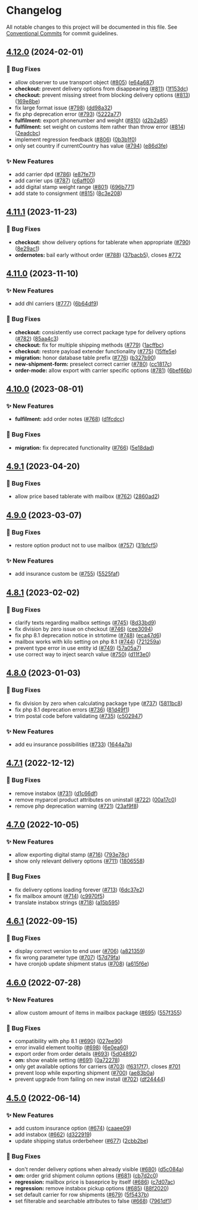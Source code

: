 # Changelog

All notable changes to this project will be documented in this file. See
[Conventional Commits](https://conventionalcommits.org) for commit guidelines.

## [4.12.0](https://github.com/myparcelnl/magento/compare/v4.11.1...v4.12.0) (2024-02-01)


### :bug: Bug Fixes

* allow observer to use transport object ([#805](https://github.com/myparcelnl/magento/issues/805)) ([e64a687](https://github.com/myparcelnl/magento/commit/e64a68757491ac09b55e768f8ea21bb4afa62cf7))
* **checkout:** prevent delivery options from disappearing ([#811](https://github.com/myparcelnl/magento/issues/811)) ([1f153dc](https://github.com/myparcelnl/magento/commit/1f153dc0e3adca85de6b4cc91bf5e7269ac64554))
* **checkout:** prevent missing street from blocking delivery options ([#813](https://github.com/myparcelnl/magento/issues/813)) ([169e8be](https://github.com/myparcelnl/magento/commit/169e8be637f9d94c4e1f78f57d28e9fdca457c32))
* fix large format issue ([#798](https://github.com/myparcelnl/magento/issues/798)) ([dd98a32](https://github.com/myparcelnl/magento/commit/dd98a3295574cde8edf35adb36dd9fce33766281))
* fix php deprecation error ([#793](https://github.com/myparcelnl/magento/issues/793)) ([5222a77](https://github.com/myparcelnl/magento/commit/5222a77da6d153f74e41a323a97573c9f08f4a8a))
* **fulfilment:** export phonenumber and weight ([#810](https://github.com/myparcelnl/magento/issues/810)) ([d2b2a85](https://github.com/myparcelnl/magento/commit/d2b2a85193f3f3f7e7679c12d65e67211459145a))
* **fulfilment:** set weight on customs item rather than throw error ([#814](https://github.com/myparcelnl/magento/issues/814)) ([2eadcbc](https://github.com/myparcelnl/magento/commit/2eadcbcc7255c87c0d7dffa52d3d4fd41a67f1f9))
* implement regression feedback ([#806](https://github.com/myparcelnl/magento/issues/806)) ([0b3b1f0](https://github.com/myparcelnl/magento/commit/0b3b1f05fbd2e8a27d185d957da0f32d74ab2459))
* only set country if currentCountry has value ([#794](https://github.com/myparcelnl/magento/issues/794)) ([e86d3fe](https://github.com/myparcelnl/magento/commit/e86d3fedcfa969244b640d475ed5189872b2391f))


### :sparkles: New Features

* add carrier dpd ([#786](https://github.com/myparcelnl/magento/issues/786)) ([e87fe71](https://github.com/myparcelnl/magento/commit/e87fe71959a97b1222335828a5dd1022b22bf153))
* add carrier ups ([#787](https://github.com/myparcelnl/magento/issues/787)) ([c6aff00](https://github.com/myparcelnl/magento/commit/c6aff00e90236ff710423b643cfaeb8711cf8ab3))
* add digital stamp weight range ([#801](https://github.com/myparcelnl/magento/issues/801)) ([696b771](https://github.com/myparcelnl/magento/commit/696b771f06826eefbbc29d2a00a80a408653d34a))
* add state to consignment ([#815](https://github.com/myparcelnl/magento/issues/815)) ([8c3e208](https://github.com/myparcelnl/magento/commit/8c3e2086a2845e0323ce042690bf9dfde811581b))

## [4.11.1](https://github.com/myparcelnl/magento/compare/v4.11.0...v4.11.1) (2023-11-23)


### :bug: Bug Fixes

* **checkout:** show delivery options for tablerate when appropriate ([#790](https://github.com/myparcelnl/magento/issues/790)) ([8e29ac1](https://github.com/myparcelnl/magento/commit/8e29ac167466ba12b6b6d35da66127c5f1d94038))
* **ordernotes:** bail early without order ([#788](https://github.com/myparcelnl/magento/issues/788)) ([37bacb5](https://github.com/myparcelnl/magento/commit/37bacb59f58ab2f9ee96b40113028f6ed2af2dea)), closes [#772](https://github.com/myparcelnl/magento/issues/772)

## [4.11.0](https://github.com/myparcelnl/magento/compare/v4.10.0...v4.11.0) (2023-11-10)


### :sparkles: New Features

* add dhl carriers ([#777](https://github.com/myparcelnl/magento/issues/777)) ([6b64df9](https://github.com/myparcelnl/magento/commit/6b64df9c2151ac546e3dfc444b0c2181c8dbeed6))


### :bug: Bug Fixes

* **checkout:** consistently use correct package type for delivery options ([#782](https://github.com/myparcelnl/magento/issues/782)) ([85aa4c3](https://github.com/myparcelnl/magento/commit/85aa4c335b9a587f00673dfee337cd37c3980627))
* **checkout:** fix for multiple shipping methods ([#779](https://github.com/myparcelnl/magento/issues/779)) ([1acffbc](https://github.com/myparcelnl/magento/commit/1acffbc6ea35f71a329b2a428ec6bdd77d1d2586))
* **checkout:** restore payload extender functionality ([#775](https://github.com/myparcelnl/magento/issues/775)) ([15ffe5e](https://github.com/myparcelnl/magento/commit/15ffe5ea8a25198ef4e79352eacb14e56dcef0d1))
* **migration:** honor database table prefix ([#776](https://github.com/myparcelnl/magento/issues/776)) ([b327b90](https://github.com/myparcelnl/magento/commit/b327b90cc0d90a42cb65125df81cc451f96c9f55))
* **new-shipment-form:** preselect correct carrier ([#780](https://github.com/myparcelnl/magento/issues/780)) ([cc1817c](https://github.com/myparcelnl/magento/commit/cc1817c3034fcb6df69785601bad6b3b100e8228))
* **order-mode:** allow export with carrier specific options ([#781](https://github.com/myparcelnl/magento/issues/781)) ([6bef66b](https://github.com/myparcelnl/magento/commit/6bef66be54ea3db298eceed21858035ed8157780))

## [4.10.0](https://github.com/myparcelnl/magento/compare/v4.9.1...v4.10.0) (2023-08-01)


### :sparkles: New Features

* **fulfilment:** add order notes ([#768](https://github.com/myparcelnl/magento/issues/768)) ([d1fcdcc](https://github.com/myparcelnl/magento/commit/d1fcdcc84809564b4b30f6566acbcf1b43fdb2a7))


### :bug: Bug Fixes

* **migration:** fix deprecated functionality ([#766](https://github.com/myparcelnl/magento/issues/766)) ([5e18dad](https://github.com/myparcelnl/magento/commit/5e18dadd6adcd1f83d7a19dabd32d5bb027be0ba))

## [4.9.1](https://github.com/myparcelnl/magento/compare/v4.9.0...v4.9.1) (2023-04-20)


### :bug: Bug Fixes

* allow price based tablerate with mailbox ([#762](https://github.com/myparcelnl/magento/issues/762)) ([2860ad2](https://github.com/myparcelnl/magento/commit/2860ad2d49cc503281dba4a804287d609996149d))

## [4.9.0](https://github.com/myparcelnl/magento/compare/v4.8.1...v4.9.0) (2023-03-07)


### :bug: Bug Fixes

* restore option product not to use mailbox ([#757](https://github.com/myparcelnl/magento/issues/757)) ([31bfcf5](https://github.com/myparcelnl/magento/commit/31bfcf522c00b63268af8021f7aabe5bcedfbcff))


### :sparkles: New Features

* add insurance custom be ([#755](https://github.com/myparcelnl/magento/issues/755)) ([5525faf](https://github.com/myparcelnl/magento/commit/5525faf0bb61aaed42d740804aaae412609d35ee))

## [4.8.1](https://github.com/myparcelnl/magento/compare/v4.8.0...v4.8.1) (2023-02-02)


### :bug: Bug Fixes

* clarify texts regarding mailbox settings ([#745](https://github.com/myparcelnl/magento/issues/745)) ([8d33bd9](https://github.com/myparcelnl/magento/commit/8d33bd9bdd67e3fa1f50b62aad1c66d5d987ec8f))
* fix division by zero issue on checkout ([#746](https://github.com/myparcelnl/magento/issues/746)) ([cee3094](https://github.com/myparcelnl/magento/commit/cee3094e5ef04e89ee0de7a95b346afae588171f))
* fix php 8.1 deprecation notice in strtotime ([#748](https://github.com/myparcelnl/magento/issues/748)) ([eca47d6](https://github.com/myparcelnl/magento/commit/eca47d66ead8c8a1e28dad10bb94cb71120ea1b8))
* mailbox works with kilo setting on php 8.1 ([#744](https://github.com/myparcelnl/magento/issues/744)) ([721259a](https://github.com/myparcelnl/magento/commit/721259a5edf464bcec6bc516f271957da6a7f813))
* prevent type error in use entity id ([#749](https://github.com/myparcelnl/magento/issues/749)) ([57a05a7](https://github.com/myparcelnl/magento/commit/57a05a7f947a0fb5619e5734a6e497801fbefb45))
* use correct way to inject search value ([#750](https://github.com/myparcelnl/magento/issues/750)) ([d11f3e0](https://github.com/myparcelnl/magento/commit/d11f3e046e980272c2a22fae55be1d860be1ecb9))

## [4.8.0](https://github.com/myparcelnl/magento/compare/v4.7.1...v4.8.0) (2023-01-03)


### :bug: Bug Fixes

* fix division by zero when calculating package type ([#737](https://github.com/myparcelnl/magento/issues/737)) ([5811bc8](https://github.com/myparcelnl/magento/commit/5811bc8026564b2cccec99f7fc392ae770f92626))
* fix php 8.1 deprecation errors ([#736](https://github.com/myparcelnl/magento/issues/736)) ([81d49f1](https://github.com/myparcelnl/magento/commit/81d49f105e63192b19d38e2dcafb9c5d27e4c8c3))
* trim postal code before validating ([#735](https://github.com/myparcelnl/magento/issues/735)) ([c502947](https://github.com/myparcelnl/magento/commit/c502947644e801e5b75e04db93dcffec268ff317))


### :sparkles: New Features

* add eu insurance possibilities ([#733](https://github.com/myparcelnl/magento/issues/733)) ([1644a7b](https://github.com/myparcelnl/magento/commit/1644a7bb3df8446e707f114d91ef3409e69b8f25))

## [4.7.1](https://github.com/myparcelnl/magento/compare/v4.7.0...v4.7.1) (2022-12-12)


### :bug: Bug Fixes

* remove instabox ([#731](https://github.com/myparcelnl/magento/issues/731)) ([d1c66df](https://github.com/myparcelnl/magento/commit/d1c66df10fef13013803dd316521841331c579f5))
* remove myparcel product attributes on uninstall ([#722](https://github.com/myparcelnl/magento/issues/722)) ([00a17c0](https://github.com/myparcelnl/magento/commit/00a17c06d9e49aef6a3619548462e9117f11791c))
* remove php deprecation warning ([#721](https://github.com/myparcelnl/magento/issues/721)) ([23af9f8](https://github.com/myparcelnl/magento/commit/23af9f88d55d5e3c1c27563d3fec6fd8572ccb9b))

## [4.7.0](https://github.com/myparcelnl/magento/compare/v4.6.1...v4.7.0) (2022-10-05)


### :sparkles: New Features

* allow exporting digital stamp ([#716](https://github.com/myparcelnl/magento/issues/716)) ([793e78c](https://github.com/myparcelnl/magento/commit/793e78cc8d4cc12e0d453a0e7b8828ed29237784))
* show only relevant delivery options ([#711](https://github.com/myparcelnl/magento/issues/711)) ([1806558](https://github.com/myparcelnl/magento/commit/1806558ea9db450fc98c7e5df0e15fbae8e5a80f))


### :bug: Bug Fixes

* fix delivery options loading forever ([#713](https://github.com/myparcelnl/magento/issues/713)) ([6dc37e2](https://github.com/myparcelnl/magento/commit/6dc37e2a8a6c1159647a976c2f99694ba52577aa))
* fix mailbox amount ([#714](https://github.com/myparcelnl/magento/issues/714)) ([c9970f5](https://github.com/myparcelnl/magento/commit/c9970f56043accdecef7a9485131076297e0e7d3))
* translate instabox strings ([#718](https://github.com/myparcelnl/magento/issues/718)) ([a15b595](https://github.com/myparcelnl/magento/commit/a15b595dd032f9f95fea54e6638af45c65a42731))

## [4.6.1](https://github.com/myparcelnl/magento/compare/v4.6.0...v4.6.1) (2022-09-15)


### :bug: Bug Fixes

* display correct version to end user ([#706](https://github.com/myparcelnl/magento/issues/706)) ([a821359](https://github.com/myparcelnl/magento/commit/a82135985f96656c7d83781e1cdc8b0c29b7e1b7))
* fix wrong parameter type ([#707](https://github.com/myparcelnl/magento/issues/707)) ([57d79fa](https://github.com/myparcelnl/magento/commit/57d79facc56d33f7049d05441c2c955ae9da943d))
* have cronjob update shipment status ([#708](https://github.com/myparcelnl/magento/issues/708)) ([a615f6e](https://github.com/myparcelnl/magento/commit/a615f6e566848b8d20493dcb7664870d8e68bfaf))

## [4.6.0](https://github.com/myparcelnl/magento/compare/v4.5.0...v4.6.0) (2022-07-28)


### :sparkles: New Features

* allow custom amount of items in mailbox package ([#695](https://github.com/myparcelnl/magento/issues/695)) ([557f355](https://github.com/myparcelnl/magento/commit/557f355e9663882764c05e39623b57233d45881e))


### :bug: Bug Fixes

* compatibility with php 8.1 ([#690](https://github.com/myparcelnl/magento/issues/690)) ([027ee90](https://github.com/myparcelnl/magento/commit/027ee90d8105bbb6fca2ca18fe87a757cd1ecd63))
* error invalid element tooltip ([#698](https://github.com/myparcelnl/magento/issues/698)) ([6e0ea60](https://github.com/myparcelnl/magento/commit/6e0ea60fd0e2d1b090e3316d5d348fa44583c4ae))
* export order from order details ([#693](https://github.com/myparcelnl/magento/issues/693)) ([5d04892](https://github.com/myparcelnl/magento/commit/5d0489224464878bb5f4c58cbc76166dbe91d66f))
* **om:** show enable setting ([#691](https://github.com/myparcelnl/magento/issues/691)) ([0a72278](https://github.com/myparcelnl/magento/commit/0a722781044ab7975022c23a509614c30ddc8368))
* only get available options for carriers ([#703](https://github.com/myparcelnl/magento/issues/703)) ([f6317f7](https://github.com/myparcelnl/magento/commit/f6317f7b3bd0312220cff3c334f88e2d80410121)), closes [#701](https://github.com/myparcelnl/magento/issues/701)
* prevent loop while exporting shipment ([#700](https://github.com/myparcelnl/magento/issues/700)) ([ae83b0a](https://github.com/myparcelnl/magento/commit/ae83b0add4cb14dd037df495670190346aeebe1f))
* prevent upgrade from failing on new install ([#702](https://github.com/myparcelnl/magento/issues/702)) ([df24444](https://github.com/myparcelnl/magento/commit/df2444414e2d024fd1e08ed3a0e50367313e556e))

## [4.5.0](https://github.com/myparcelnl/magento/compare/v4.4.0...v4.5.0) (2022-06-14)


### :sparkles: New Features

* add custom insurance option ([#674](https://github.com/myparcelnl/magento/issues/674)) ([caaee09](https://github.com/myparcelnl/magento/commit/caaee09ee09740c0d24e2bcdff138e9024a9bd24))
* add instabox ([#662](https://github.com/myparcelnl/magento/issues/662)) ([d322919](https://github.com/myparcelnl/magento/commit/d3229192fc76a8a0e927254a68d0b9c558649cb0))
* update shipping status orderbeheer ([#677](https://github.com/myparcelnl/magento/issues/677)) ([2cbb2be](https://github.com/myparcelnl/magento/commit/2cbb2bee1a5dae4883b1ab5384a12da73682e1a3))


### :bug: Bug Fixes

* don't render delivery options when already visible ([#680](https://github.com/myparcelnl/magento/issues/680)) ([d5c084a](https://github.com/myparcelnl/magento/commit/d5c084ab138c322c1a973a9443c3761015086f5c))
* **om:** order grid shipment column options ([#681](https://github.com/myparcelnl/magento/issues/681)) ([cb7d2c0](https://github.com/myparcelnl/magento/commit/cb7d2c0d23377156ce65df2a104117dade981503))
* **regression:** mailbox price is baseprice by itself ([#686](https://github.com/myparcelnl/magento/issues/686)) ([c7d07ac](https://github.com/myparcelnl/magento/commit/c7d07ac48a1d9ca15b40aa13611e608184f904b6))
* **regression:** remove instabox pickup options ([#685](https://github.com/myparcelnl/magento/issues/685)) ([88f2020](https://github.com/myparcelnl/magento/commit/88f202069a0ac7ff702db7570f386afe76db1b01))
* set default carrier for row shipments ([#679](https://github.com/myparcelnl/magento/issues/679)) ([5f5437b](https://github.com/myparcelnl/magento/commit/5f5437baeadfa635a686565624a98a89b8c37892))
* set filterable and searchable attributes to false ([#668](https://github.com/myparcelnl/magento/issues/668)) ([7961df1](https://github.com/myparcelnl/magento/commit/7961df125bb5e1fffa37fd79d5ff8dbcb453a107))
